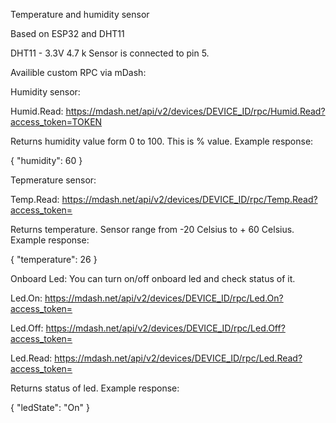 Temperature and humidity sensor

Based on ESP32 and DHT11

DHT11 - 3.3V 4.7 k
Sensor is connected to pin 5.

Availible custom RPC via mDash:

Humidity sensor:

Humid.Read: https://mdash.net/api/v2/devices/DEVICE_ID/rpc/Humid.Read?access_token=TOKEN

Returns humidity value form 0 to 100. This is % value.
Example response:

{
  "humidity": 60
}

Tepmerature sensor:

Temp.Read: https://mdash.net/api/v2/devices/DEVICE_ID/rpc/Temp.Read?access_token=

Returns temperature. Sensor range from -20 Celsius to + 60 Celsius. 
Example response:

{
  "temperature": 26
}

Onboard Led:
You can turn on/off onboard led and check status of it.

Led.On: https://mdash.net/api/v2/devices/DEVICE_ID/rpc/Led.On?access_token= 

Led.Off: https://mdash.net/api/v2/devices/DEVICE_ID/rpc/Led.Off?access_token= 

Led.Read: https://mdash.net/api/v2/devices/DEVICE_ID/rpc/Led.Read?access_token=

Returns status of led.
Example response:

{
  "ledState": "On"
}